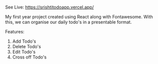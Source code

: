 See Live: https://srishtitodoapp.vercel.app/

My first year project created using React along with Fontawesome. With this, we can organise our daily todo's in a presentable format.

Features:
1. Add Todo's
2. Delete Todo's
3. Edit Todo's
4. Cross off Todo's
